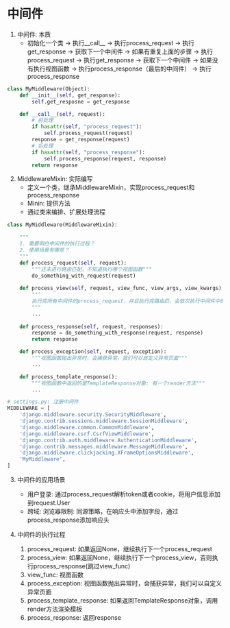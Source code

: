 # 中间件
1. 中间件: 本质
    * 初始化一个类 -> 执行__call__ -> 执行process_request -> 执行get_response -> 获取下一个中间件
                    -> 如果有重复上面的步骤
                        -> 执行process_request
                        -> 执行get_response -> 获取下一个中间件
                    -> 如果没有执行视图函数
                        -> 执行process_response（最后的中间件）
                            -> 执行process_response
```python
class MyMiddleware(Object):
    def __init__(self, get_response):
        self.get_resposne = get_response

    def __call__(self, request):
        # 前处理
        if hasattr(self, "process_request"):
            self.process_request(request)
        response = get_response(request)
        # 后处理
        if hasattr(self, "process_response"):
            self.process_response(request, response)
        return response
```
2. MiddlewareMixin: 实际编写
    * 定义一个类，继承MiddlewareMixin，实现process_request和process_response
    * Minin: 提供方法
    * 通过类来编排、扩展处理流程
```python
class MyMiddleware(MiddlewareMixin):

    """
    1. 需要明白中间件的执行过程？
    2. 使用场景有哪些？
    """
    def process_request(self, request):
        """还未进行路由匹配，不知道执行哪个视图函数"""
        do_something_with_request(request)
    
    def process_view(self, request, view_func, view_args, view_kwargs):
        """
        执行完所有中间件的process_request，并且执行完路由匹，会依次执行中间件中的process_view，然后再执行视图函数
        """
        ...
    
    def process_response(self, request, responses):
        response = do_something_with_response(request, response)
        return response

    def process_exception(self, request, exception):
        """视图函数抛出异常时，会捕获异常，我们可以自定义异常页面"""
        ...

    def process_template_response():
        """视图函数中返回的是TemplateResponse对象: 有一个render方法"""
        ...

# settings.py: 注册中间件
MIDDLEWARE = [
    'django.middleware.security.SecurityMiddleware',
    'django.contrib.sessions.middleware.SessionMiddleware',
    'django.middleware.common.CommonMiddleware',
    'django.middleware.csrf.CsrfViewMiddleware',
    'django.contrib.auth.middleware.AuthenticationMiddleware',
    'django.contrib.messages.middleware.MessageMiddleware',
    'django.middleware.clickjacking.XFrameOptionsMiddleware',
    'MyMiddleware',
]
```

3. 中间件的应用场景
    * 用户登录: 通过process_request解析token或者cookie，将用户信息添加到request.User
    * 跨域: 浏览器限制: 同源策略，在响应头中添加字段，通过process_response添加响应头

4. 中间件的执行过程
    1. process_request: 如果返回None，继续执行下一个process_request
    2. process_view: 如果返回None，继续执行下一个process_view，否则执行process_response(跳过view_func)
    3. view_func: 视图函数
    4. process_exception: 视图函数抛出异常时，会捕获异常，我们可以自定义异常页面
    5. process_template_response: 如果返回TemplateResponse对象，调用render方法渲染模板
    6. process_response: 返回response